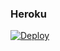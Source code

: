 ### Heroku
[![Deploy](https://www.herokucdn.com/deploy/button.svg)](https://heroku.com/deploy?template=https://github.com/rockstarcuba/7.1.5-directo-a-heroku) 
